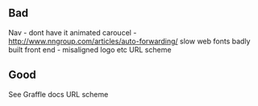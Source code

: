 Bad
---
Nav - dont have it
animated caroucel - http://www.nngroup.com/articles/auto-forwarding/
slow web fonts
badly built front end - misaligned logo etc
URL scheme

Good
-------
See Graffle docs
URL scheme